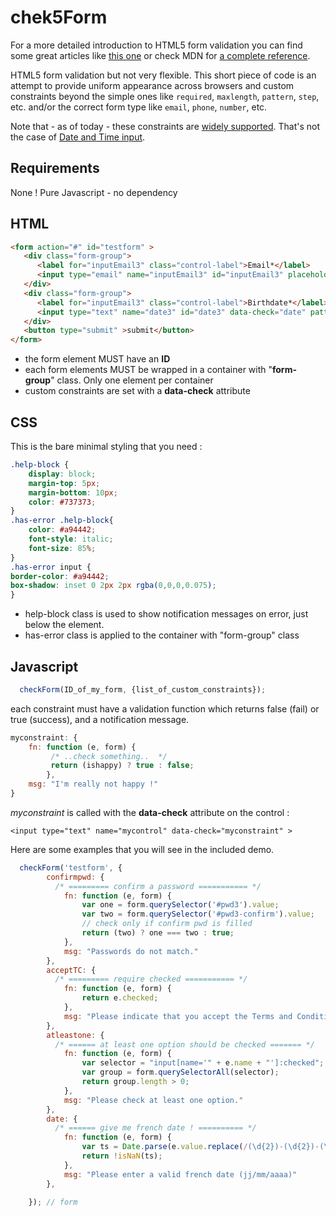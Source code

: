 # chek5Form

For a more detailed introduction to HTML5 form validation you can find some great articles like  [this one](https://www.html5rocks.com/en/tutorials/forms/constraintvalidation/) or check MDN for [a complete reference](https://developer.mozilla.org/en-US/docs/Learn/HTML/Forms/Form_validation).

HTML5 form validation but not very flexible. This short piece of code is an attempt to provide uniform appearance across browsers and custom constraints beyond the simple ones like `required`, `maxlength`, `pattern`, `step`, etc. and/or the correct form type like `email`, `phone`, `number`, etc.

Note that - as of today - these constraints are [widely supported](http://caniuse.com/#feat=form-validation). That's not the case of [Date and Time input](http://caniuse.com/#feat=input-datetime).



## Requirements

None ! Pure Javascript - no dependency

## HTML


```html
<form action="#" id="testform" >
   <div class="form-group">
      <label for="inputEmail3" class="control-label">Email*</label>
      <input type="email" name="inputEmail3" id="inputEmail3" placeholder="Email" required >
   </div>
   <div class="form-group">
      <label for="inputEmail3" class="control-label">Birthdate*</label>
      <input type="text" name="date3" id="date3" data-check="date" pattern="\d{1,2}/\d{1,2}/\d{4}" placeholder="jj/mm/aaaa" required />
   </div>
   <button type="submit" >submit</button>
</form>
```

- the form element MUST have an **ID**
- each form elements MUST be wrapped in a container with "**form-group**" class. Only one element per container
- custom constraints are set with a **data-check** attribute

## CSS

This is the bare minimal styling that you need :


```css
.help-block {
    display: block;
    margin-top: 5px;
    margin-bottom: 10px;
    color: #737373;
}
.has-error .help-block{
    color: #a94442;
    font-style: italic;
    font-size: 85%;
}
.has-error input {
border-color: #a94442;
box-shadow: inset 0 2px 2px rgba(0,0,0,0.075);
}
```
- help-block class is used to show notification messages on error, just below the element.
- has-error class is applied to the container with "form-group" class

## Javascript
```javascript
  checkForm(ID_of_my_form, {list_of_custom_constraints});
```
each constraint must have a validation function which returns false (fail) or true (success), and a notification message.

```javascript
myconstraint: {
    fn: function (e, form) {
         /* ..check something..  */
         return (ishappy) ? true : false;
        },
    msg: "I'm really not happy !"
}
```

*myconstraint* is called with the **data-check** attribute on the control :

```
<input type="text" name="mycontrol" data-check="myconstraint" >
```

Here are some examples that you will see in the included demo.


```javascript
  checkForm('testform', {
        confirmpwd: {
          /* ========= confirm a password =========== */
            fn: function (e, form) {
                var one = form.querySelector('#pwd3').value;
                var two = form.querySelector('#pwd3-confirm').value;
                // check only if confirm pwd is filled
                return (two) ? one === two : true;
            },
            msg: "Passwords do not match."
        },
        acceptTC: {
          /* ========= require checked =========== */
            fn: function (e, form) {
                return e.checked;
            },
            msg: "Please indicate that you accept the Terms and Conditions"
        },
        atleastone: {
          /* ====== at least one option should be checked ======= */
            fn: function (e, form) {
                var selector = "input[name='" + e.name + "']:checked";
                var group = form.querySelectorAll(selector);
                return group.length > 0;
            },
            msg: "Please check at least one option."
        },
        date: {
          /* ====== give me french date ! ========== */
            fn: function (e, form) {
                var ts = Date.parse(e.value.replace(/(\d{2})-(\d{2})-(\d{4})/, "$2/$1/$3"));
                return !isNaN(ts);
            },
            msg: "Please enter a valid french date (jj/mm/aaaa)"
        },

    }); // form
```

